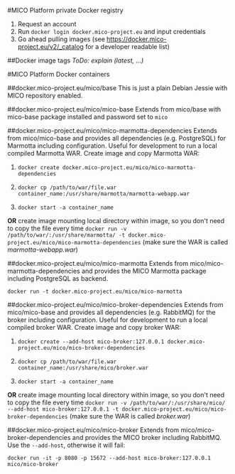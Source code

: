 #MICO Platform private Docker registry
1. Request an account
2. Run `docker login docker.mico-project.eu` and input credentials
3. Go ahead pulling images (see https://docker.mico-project.eu/v2/_catalog for a developer readable list)

##Docker image tags
*ToDo: explain (latest, ...)*

#MICO Platform Docker containers

##docker.mico-project.eu/mico/base
This is just a plain Debian Jessie with MICO repository enabled.

##docker.mico-project.eu/mico/mico-base
Extends from mico/base with mico-base package installed and password set to `mico`

##docker.mico-project.eu/mico/mico-marmotta-dependencies
Extends from mico/mico-base and provides all dependencies (e.g. PostgreSQL) for Marmotta including configuration. Useful for development to run a local compiled Marmotta WAR.
Create image and copy Marmotta WAR:

1. `docker create docker.mico-project.eu/mico/mico-marmotta-dependencies`

2. `docker cp /path/to/war/file.war container_name:/usr/share/marmotta/marmotta-webapp.war`

3. `docker start -a container_name`

**OR** create image mounting local directory within image, so you don't need to copy the file every time
`docker run -v /path/to/war/:/usr/share/marmotta/ -t docker.mico-project.eu/mico/mico-marmotta-dependencies` (make sure the WAR is called *marmotta-webapp.war*)

##docker.mico-project.eu/mico/mico-marmotta
Extends from mico/mico-marmotta-dependencies and provides the MICO Marmotta package including PostgreSQL as backend.

`docker run -t docker.mico-project.eu/mico/mico-marmotta`

##docker.mico-project.eu/mico/mico-broker-dependencies
Extends from mico/mico-base and provides all dependencies (e.g. RabbitMQ) for the broker including configuration. Useful for development to run a local compiled broker WAR.
Create image and copy broker WAR:

1. `docker create --add-host mico-broker:127.0.0.1 docker.mico-project.eu/mico/mico-broker-dependencies`

2. `docker cp /path/to/war/file.war container_name:/usr/share/mico/broker.war`

3. `docker start -a container_name`

**OR** create image mounting local directory within image, so you don't need to copy the file every time
`docker run -v /path/to/war/:/usr/share/mico/ --add-host mico-broker:127.0.0.1 -t docker.mico-project.eu/mico/mico-broker-dependencies` (make sure the WAR is called *broker.war*)

##docker.mico-project.eu/mico/mico-broker
Extends from mico/mico-broker-dependencies and provides the MICO broker including RabbitMQ. Use the `--add-host`, otherwise it will fail:

`docker run -it -p 8080 -p 15672 --add-host mico-broker:127.0.0.1 mico/mico-broker`